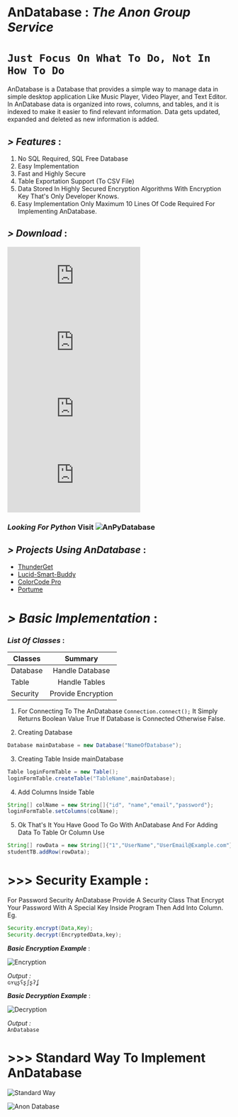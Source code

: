 # AnDatabase : _The Anon Group Service_

# `Just Focus On What To Do, Not In How To Do`


AnDatabase is a Database that provides a simple way to manage data in simple desktop application Like Music Player, Video Player, and Text Editor. In AnDatabase data is organized into rows, columns, and tables, and it is indexed to make it easier to find relevant information. Data gets updated, expanded and deleted as new information is added.


## _> Features_ : 
 1. No SQL Required, SQL Free Database
 2. Easy Implementation
 3. Fast and Highly Secure 
 4. Table Exportation Support (To CSV File)
 5. Data Stored In Highly Secured Encryption Algorithms With Encryption Key That's Only Developer Knows.
 6. Easy Implementation Only Maximum 10 Lines Of Code Required For Implementing AnDatabase.  
 
## _> Download_ :    

![AnDatabase v2.2 JRE 9 .jar](https://github.com/anongrp/AnDatabase/raw/master/AN%20Database%20v2.2%20JRE%209%20.jar)    
![AnDatabase v2.2 JRE 8 .jar](https://github.com/anongrp/AnDatabase/raw/master/AN%20Database%20v2.2%20JRE%208%20.jar)    
![AnDatabase v2.1jar](https://github.com/anongrp/AnDatabase/raw/master/AN%20Database%20v2.1.jar)    
![AnDatabase v2.0.jar](https://github.com/anongrp/AnDatabase/raw/master/AN%20Database.jar)     

 ### _Looking For Python_ Visit ![AnPyDatabase](https://github.com/Anikeshpatel/AnPyDatabase)    
## _> Projects Using AnDatabase_ :   

* <a href="https://github.com/anongrp/ThunderGet">ThunderGet</a>
* <a href="https://github.com/Anikeshpatel/Lucid-Smart-Buddy">Lucid-Smart-Buddy</a>
* <a href="https://github.com/anikeshpatel/colorcode-pro">ColorCode Pro</a>   
* <a href="https://github.com/anongrp/Portume">Portume</a>   
 
# _> Basic Implementation_ :

### _List Of Classes_ :    
| Classes       | Summary            |
| ------------- |:------------------:|
| Database      | Handle Database    |
| Table         | Handle Tables      |
| Security      | Provide Encryption |

 1. For Connecting To The AnDatabase `Connection.connect();` It Simply Returns Boolean Value True If Database is Connected Otherwise False.     
 
 2. Creating Database  
 ```java 
 Database mainDatabase = new Database("NameOfDatabase");
 ```  
 3. Creating Table Inside mainDatabase  
 ```java 
 Table loginFormTable = new Table();  
 loginFormTable.createTable("TableName",mainDatabase);
 ```
 
 4. Add Columns Inside Table  
 ```java 
 String[] colName = new String[]{"id", "name","email","password"};  
 loginFormTable.setColumns(colName);
 ```
 
 5. Ok That's It You Have Good To Go With AnDatabase And For Adding Data To Table Or Column Use  
 ```java 
 String[] rowData = new String[]{"1","UserName","UserEmail@Example.com"};
 studentTB.addRow(rowData);
 ```
 
 # >>> Security Example : 

For Password Security AnDatabase Provide A Security Class That Encrypt Your Password With A Special Key Inside Program Then Add Into Column.  
Eg.  
```java 
Security.encrypt(Data,Key);
Security.decrypt(EncryptedData,key);
```

_**Basic Encryption Example**_ : 
 
![Encryption](https://raw.githubusercontent.com/anongrp/AnDatabase/master/images/Untitled-2.png)

_Output :_  
```ɢʏɥʂʕʂʃʂʔʆ```

_**Basic Decryption Example**_ : 
 
![Decryption](https://raw.githubusercontent.com/anongrp/AnDatabase/master/images/Untitled-1.png)

_Output :_  
```AnDatabase```    


# >>> Standard Way To Implement AnDatabase   
![Standard Way](https://raw.githubusercontent.com/anongrp/AnDatabase/master/images/standart.png ) 

 
![Anon Database](https://github.com/Anikeshpatel/AnDatabase/blob/master/images/AnonDatabase.png)  
